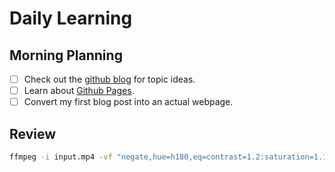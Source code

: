 # Daily Learning

## Morning Planning

- [ ] Check out the [github blog](https://github.blog/) for topic ideas.
- [ ] Learn about [Github Pages](https://skills.github.com/#first-day-on-github).
- [ ] Convert my first blog post into an actual webpage.

## Review

```bash
ffmpeg -i input.mp4 -vf "negate,hue=h180,eq=contrast=1.2:saturation=1.1" output.mp4
```
